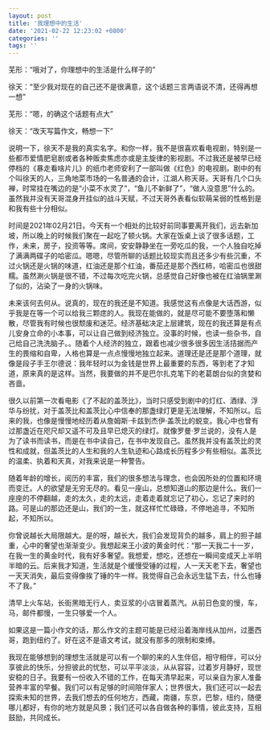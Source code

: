 ```yaml
---
layout: post
title: '我理想中的生活'
date: '2021-02-22 12:23:02 +0800'
categories: ''
tags: ''
---
```


芜形：“哦对了，你理想中的生活是什么样子的”

徐天：“至少我对现在的自己还不是很满意，这个话题三言两语说不清，还得再想一想”

芜形：“嗯，的确这个话题有点大”

徐天：“改天写篇作文，畅想一下”

说明一下，徐天不是我的真实名字。和你一样，我不是很喜欢看电视剧，特别是一些都市爱情肥皂剧或者各种贩卖焦虑亦或是主旋律的影视剧。不过我还是被早已经停档的《暴走看啥片儿》的纸巾老师安利了一部叫做《红色》的电视剧。剧中的有个叫徐天的人，三角地菜市场的一名普通的会计，江湖人称天哥。天哥有几个口头禅，时常挂在嘴边的是“小菜不水灵了”，“鱼儿不新鲜了”，“做人没意思”什么的。虽然我并没有天哥混身开挂似的战斗天赋，不过天哥外表看似软萌呆弱的性格到是和我有些十分相似。

时间是2021年02月21日。今天有一个相处的比较好前同事要离开我们，远去新加坡，所以晚上的时候我们聚在一起吃了顿火锅。大家在饭桌上谈了很多话题，工作，未来，房子，投资等等。席间，安安静静坐在一旁吃瓜的我，一个人独自吃掉了满满两碟子的哈密瓜。嗯嗯，尽管所聊的话题比较现实而且还多少有些沉重，不过火锅还是火锅的味道，红油还是那个红油，番茄还是那个西红柿，哈密瓜也很甜糯。虽然涮火锅是很不错，不过每次吃完火锅，总感觉自己好像也被在红油锅里涮了似的，沾染了一身的火锅味。

未来该何去何从。说真的，现在的我还是不知道。我感觉这有点像是大话西游，似乎我是在等一个可以给我三颗痣的人。我现在能做的，就是尽可能不要堕落和懒散，尽管我有时候也很颓废和迷茫。经济基础决定上层建筑，现在的我还算是有点儿安身立命的小本事，可以让自己做到经济独立。没事的时候，也读一些杂书，自己给自己洗洗脑子。。随着个人经济的独立，跟着也减少很多很多因生活拮据而产生的畏缩和自卑，人格也算是一点点慢慢地独立起来。道理还是还是那个道理，就像是段子手王尔德说：我年轻时以为金钱是世界上最重要的东西，等到老了才知道，原来真的是这样。当然，我要做的并不是巴尔扎克笔下的老葛朗台似的贪婪和吝啬。

很久以前第一次看电影《了不起的盖茨比》，当时只感受到剧中的灯红、酒绿、浮华与纷扰，对于盖茨比和盖茨比心中信奉的那盏绿灯更是无法理解，不知所以。后来的我，也像是慢慢地经历着从詹姆斯·卡兹到杰伊·盖茨比的蜕变。我心中也曾有过那盏近在咫尺却又遥不可及且早已熄灭的绿灯。就像罗曼·罗兰说的，没有人是为了读书而读书，而是在书中读自己，在书中发现自己。虽然我并没有盖茨比的灵性和成就，但盖茨比的人生和我的人生轨迹和心路成长历程多少有些相似。盖茨比的温柔、执着和天真，对我来说是一种警告。

随着年龄的增长，阅历的丰富，我们的很多想法与理念，也会因所处的位置和环境而变迁。人的欲望是无穷无尽的。看见一座山，总想知道山的那边是什么。我们一座座的不停翻越，走的太久，走的太远，走着走着就忘记了初心，忘记了来时的路。可是山的那边还是山，我们的一生，就这样忙忙碌碌，不停地追寻，不知所起，不知所以。

你曾说越长大局限越大。是的呀，越长大，我们会发现背负的越多，肩上的担子越重，心中的奢望也渐渐变少。我想起来王小波的黄金时代：“那一天我二十一岁，在我一生的黄金时代，我有好多奢望。我想爱，想吃，还想在一瞬间变成天上半明半暗的云。后来我才知道，生活就是个缓慢受锤的过程，人一天天老下去，奢望也一天天消失，最后变得像挨了锤的牛一样。我觉得自己会永远生猛下去，什么也锤不了我。”

清早上火车站，长街黑暗无行人，卖豆浆的小店冒着蒸汽。从前日色变的慢，车，马，邮件都慢，一生只够爱一个人。

如果这是一篇小作文的话，那么作文的主题可能是已经沿着海岸线从加州，过墨西哥，跑到纽约了。好在这不是语文考试，就没有那多的限制和束缚。

我现在能够想到的理想生活就是可以有一个聊的来的人生伴侣，相守相伴，可以分享彼此的快乐，分担彼此的忧愁，可以平平淡淡，从从容容，过着岁月静好，现世安稳的日子。我要有一份收入不错的工作，在每天清早起来，可以亲自为家人准备营养丰富的早餐。我们可以有足够的时间陪伴家人；世界很大，我们还可以一起去探索未知的世界，去我们想去的任何地方，西藏，南疆，东京，巴黎，纽约，随便哪儿都好，有你的地方就是风景；我们还可以各自做各种的事情，彼此支持，互相鼓励，共同成长。
